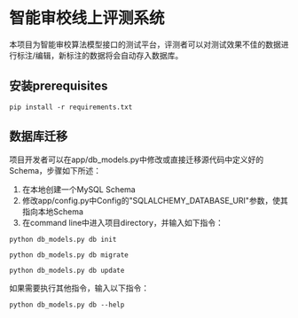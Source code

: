 # 智能审校线上评测系统

本项目为智能审校算法模型接口的测试平台，评测者可以对测试效果不佳的数据进行标注/编辑，新标注的数据将会自动存入数据库。

## 安装prerequisites

```
pip install -r requirements.txt
```

## 数据库迁移

项目开发者可以在app/db_models.py中修改或直接迁移源代码中定义好的Schema，步骤如下所述：

1. 在本地创建一个MySQL Schema
2. 修改app/config.py中Config的"SQLALCHEMY_DATABASE_URI"参数，使其指向本地Schema
3. 在command line中进入项目directory，并输入如下指令：

```
python db_models.py db init
```
```
python db_models.py db migrate
```
```
python db_models.py db update
```
如果需要执行其他指令，输入以下指令：
```
python db_models.py db --help
```
